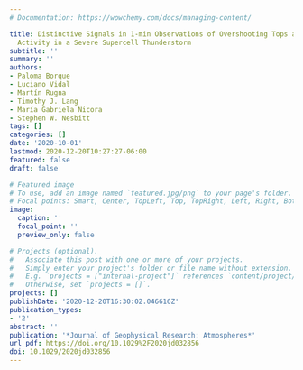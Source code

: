 ```yaml
---
# Documentation: https://wowchemy.com/docs/managing-content/

title: Distinctive Signals in 1-min Observations of Overshooting Tops and Lightning
  Activity in a Severe Supercell Thunderstorm
subtitle: ''
summary: ''
authors:
- Paloma Borque
- Luciano Vidal
- Martín Rugna
- Timothy J. Lang
- María Gabriela Nicora
- Stephen W. Nesbitt
tags: []
categories: []
date: '2020-10-01'
lastmod: 2020-12-20T10:27:27-06:00
featured: false
draft: false

# Featured image
# To use, add an image named `featured.jpg/png` to your page's folder.
# Focal points: Smart, Center, TopLeft, Top, TopRight, Left, Right, BottomLeft, Bottom, BottomRight.
image:
  caption: ''
  focal_point: ''
  preview_only: false

# Projects (optional).
#   Associate this post with one or more of your projects.
#   Simply enter your project's folder or file name without extension.
#   E.g. `projects = ["internal-project"]` references `content/project/deep-learning/index.md`.
#   Otherwise, set `projects = []`.
projects: []
publishDate: '2020-12-20T16:30:02.046616Z'
publication_types:
- '2'
abstract: ''
publication: '*Journal of Geophysical Research: Atmospheres*'
url_pdf: https://doi.org/10.1029%2F2020jd032856
doi: 10.1029/2020jd032856
---
```

